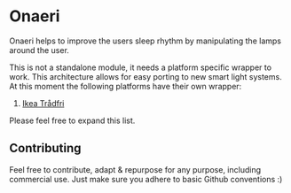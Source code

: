 # Onaeri
Onaeri helps to improve the users sleep rhythm by manipulating the lamps around the user. 

This is not a standalone module, it needs a platform specific wrapper to work. This architecture allows for easy porting to new smart light systems. At this moment the following platforms have their own wrapper:

1. [Ikea Trådfri](https://github.com/Lakitna/Onaeri-tradfri)

Please feel free to expand this list.


## Contributing

Feel free to contribute, adapt & repurpose for any purpose, including commercial use. Just make sure you adhere to basic Github conventions :)
